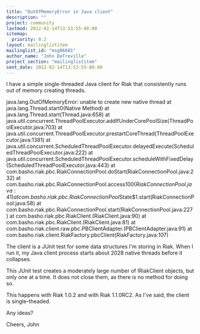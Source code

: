 ```yaml
---
title: "OutOfMemoryError in Java client"
description: ""
project: community
lastmod: 2012-02-14T13:53:55-08:00
sitemap:
  priority: 0.2
layout: mailinglistitem
mailinglist_id: "msg06601"
author_name: "John DeTreville"
project_section: "mailinglistitem"
sent_date: 2012-02-14T13:53:55-08:00
---
```



I have a simple single-threaded Java client for Riak that consistently runs out 
of memory creating threads.

java.lang.OutOfMemoryError: unable to create new native thread
 at java.lang.Thread.start0(Native Method)
 at java.lang.Thread.start(Thread.java:658)
 at 
java.util.concurrent.ThreadPoolExecutor.addIfUnderCorePoolSize(ThreadPoolExecutor.java:703)
 at 
java.util.concurrent.ThreadPoolExecutor.prestartCoreThread(ThreadPoolExecutor.java:1381)
 at 
java.util.concurrent.ScheduledThreadPoolExecutor.delayedExecute(ScheduledThreadPoolExecutor.java:222)
 at 
java.util.concurrent.ScheduledThreadPoolExecutor.scheduleWithFixedDelay(ScheduledThreadPoolExecutor.java:443)
 at 
com.basho.riak.pbc.RiakConnectionPool.doStart(RiakConnectionPool.java:232)
 at 
com.basho.riak.pbc.RiakConnectionPool.access$100(RiakConnectionPool.java:41)
 at 
com.basho.riak.pbc.RiakConnectionPool$State$1.start(RiakConnectionPool.java:58)
 at 
com.basho.riak.pbc.RiakConnectionPool.start(RiakConnectionPool.java:227)
 at com.basho.riak.pbc.RiakClient.(RiakClient.java:90)
 at com.basho.riak.pbc.RiakClient.(RiakClient.java:81)
 at 
com.basho.riak.client.raw.pbc.PBClientAdapter.(PBClientAdapter.java:91)
 at com.basho.riak.client.RiakFactory.pbcClient(RiakFactory.java:107)

The client is a JUnit test for some data structures I'm storing in Riak. When I 
run it, my Java client process starts about 2028 native threads before it 
collapses.

This JUnit test creates a moderately large number of IRiakClient objects, but 
only one at a time. It does not close them, as there is no method for doing so.

This happens with Riak 1.0.2 and with Riak 1.1.0RC2. As I've said, the client 
is single-theaded.

Any ideas?

Cheers,
John

